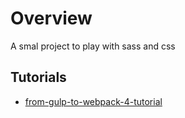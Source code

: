 # Overview

A smal project to play with sass and css

## Tutorials

- [from-gulp-to-webpack-4-tutorial](https://www.valentinog.com/blog/from-gulp-to-webpack-4-tutorial/)